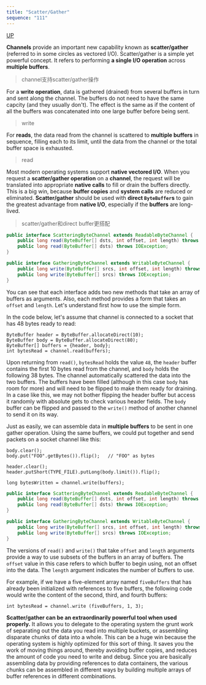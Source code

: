 ```yaml
---
title: "Scatter/Gather"
sequence: "111"
---
```


[UP](/java-nio.html)


**Channels** provide an important new capability known as **scatter/gather** (referred to in some circles as vectored I/O).
Scatter/gather is a simple yet powerful concept.
It refers to performing **a single I/O operation** across **multiple buffers**.

> channel支持scatter/gather操作

For a **write operation**, data is gathered (drained) from several buffers in turn and sent along the channel.
The buffers do not need to have the same capcity (and they usually don't).
The effect is the same as if the content of all the buffers was concatenated into one large buffer before being sent.

> write

For **reads**, the data read from the channel is scattered to **multiple buffers** in sequence,
filling each to its limit, until the data from the channel or the total buffer space is exhausted.

> read

Most modern operating systems support **native vectored I/O**.
When you request a **scatter/gather operation** on a **channel**,
the request will be translated into appropriate **native calls** to fill or drain the buffers directly.
This is a big win, because **buffer copies** and **system calls** are reduced or eliminated.
**Scatter/gather** should be used with **direct `ByteBuffer`s** to gain the greatest advantage from **native I/O**,
especially if the **buffers** are long-lived.

> scatter/gather和direct buffer更搭配

```java
public interface ScatteringByteChannel extends ReadableByteChannel {
    public long read(ByteBuffer[] dsts, int offset, int length) throws IOException;
    public long read(ByteBuffer[] dsts) throws IOException;
}
```

```java
public interface GatheringByteChannel extends WritableByteChannel {
    public long write(ByteBuffer[] srcs, int offset, int length) throws IOException;
    public long write(ByteBuffer[] srcs) throws IOException;
}
```

You can see that each interface adds two new methods that take an array of buffers as arguments.
Also, each method provides a form that takes an `offset` and `length`.
Let's understand first how to use the simple form.

In the code below, let's assume that channel is connected to a socket that has 48 bytes ready to read:

```text
ByteBuffer header = ByteBuffer.allocateDirect(10);
ByteBuffer body = ByteBuffer.allocateDirect(80);
ByteBuffer[] buffers = {header, body};
int bytesRead = channel.read(buffers);
```

Upon returning from `read()`, `bytesRead` holds the value `48`,
the `header` buffer contains the first 10 bytes read from the channel,
and `body` holds the following 38 bytes.
The channel automatically scattered the data into the two buffers.
The buffers have been filled (although in this case `body` has room for more)
and will need to be flipped to make them ready for draining.
In a case like this, we may not bother flipping the header buffer
but access it randomly with absolute gets to check various header fields.
The `body` buffer can be flipped and passed to the `write()` method of another channel to send it on its way.

Just as easily, we can assemble data in **multiple buffers** to be sent in one gather operation.
Using the same buffers, we could put together and send packets on a socket channel like this:

```text
body.clear();
body.put("FOO".getBytes()).flip();   // "FOO" as bytes 

header.clear();
header.putShort(TYPE_FILE).putLong(body.limit()).flip();

long bytesWritten = channel.write(buffers);
```

```java
public interface ScatteringByteChannel extends ReadableByteChannel {
    public long read(ByteBuffer[] dsts, int offset, int length) throws IOException;
    public long read(ByteBuffer[] dsts) throws IOException;
}
```

```java
public interface GatheringByteChannel extends WritableByteChannel {
    public long write(ByteBuffer[] srcs, int offset, int length) throws IOException;
    public long write(ByteBuffer[] srcs) throws IOException;
}
```

The versions of `read()` and `write()` that take `offset` and `length` arguments
provide a way to use subsets of the buffers in an array of buffers.
The `offset` value in this case refers to which buffer to begin using,
not an offset into the data.
The `length` argument indicates the number of buffers to use.

For example, if we have a five-element array named `fiveBuffers`
that has already been initialized with references to five buffers,
the following code would write the content of the second, third, and fourth buffers:

```text
int bytesRead = channel.write (fiveBuffers, 1, 3);
```

**Scatter/gather can be an extraordinarily powerful tool when used properly.**
It allows you to delegate to the operating system the grunt work of separating out the data you read into multiple buckets,
or assembling disparate chunks of data into a whole.
This can be a huge win because the operating system is highly optimized for this sort of thing.
It saves you the work of moving things around, thereby avoiding buffer copies,
and reduces the amount of code you need to write and debug.
Since you are basically assembling data by providing references to data containers,
the various chunks can be assembled in different ways by building multiple arrays of buffer references in different combinations.
